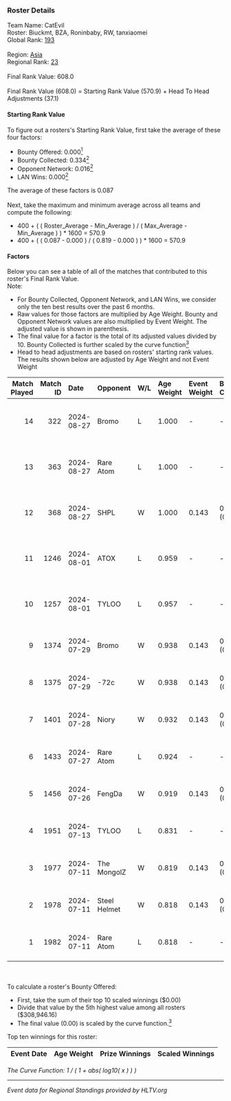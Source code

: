 ### Roster Details<br />
Team Name: CatEvil<br />
Roster: Biuckmt, BZA, Roninbaby, RW, tanxiaomei<br />
Global Rank: [193](../../standings_global_2024_09_06.md)<br />
<br />
Region: [Asia]( ../../standings_asia_2024_09_06.md)<br />
Regional Rank: [23]( ../../standings_asia_2024_09_06.md)<br />
<br />
Final Rank Value:  608.0<br />
<br />
Final Rank Value (608.0) = Starting Rank Value (570.9) + Head To Head Adjustments (37.1)<br />

#### Starting Rank Value<br />
To figure out a rosters's Starting Rank Value, first take the average of these four factors:<br />
- Bounty Offered: 0.000[<sup>1</sup>](#table2)
- Bounty Collected: 0.334[<sup>2</sup>](#table1)
- Opponent Network: 0.016[<sup>2</sup>](#table1)
- LAN Wins: 0.000[<sup>2</sup>](#table1)

The average of these factors is 0.087<br />
<br />
Next, take the maximum and minimum average across all teams and compute the following:<br />
- 400 + ( ( Roster_Average - Min_Average ) / ( Max_Average - Min_Average ) ) * 1600 = 570.9
- 400 + ( ( 0.087 - 0.000 ) / ( 0.819 - 0.000 ) ) * 1600 = 570.9


#### Factors<br />
Below you can see a table of all of the matches that contributed to this roster's Final Rank Value.<br />
Note:<br />

- For Bounty Collected, Opponent Network, and LAN Wins, we consider only the ten best results over the past 6 months.
- Raw values for those factors are multiplied by Age Weight. Bounty and Opponent Network values are also multiplied by Event Weight. The adjusted value is shown in parenthesis.
- The final value for a factor is the total of its adjusted values divided by 10. Bounty Collected is further scaled by the curve function[<sup>3</sup>](#curveFunction)
- Head to head adjustments are based on rosters' starting rank values. The results shown below are adjusted by Age Weight and not Event Weight
<span id="table1"></span><br />


| Match Played | Match ID | Date       | Opponent     | W/L | Age Weight | Event Weight | Bounty Collected | Opponent Network | LAN Wins  | H2H Adj. | Roster                                         |
| -: | -: | :- | :- | :- | :- | :- | :- | :- | :- | -: | :- |
|           14 |      322 | 2024-08-27 | Bromo        | L   | 1.000      | -            | -                | -                | -         |   -18.28 | Biuckmt, BZA, Roninbaby, RW, tanxiaomei        |
|           13 |      363 | 2024-08-27 | Rare Atom    | L   | 1.000      | -            | -                | -                | -         |    -5.34 | Biuckmt, BZA, Roninbaby, RW, tanxiaomei        |
|           12 |      368 | 2024-08-27 | SHPL         | W   | 1.000      | 0.143        | 0.000 (0.000)    | 0.077 (0.011)    | 0 (0.000) |     7.25 | Biuckmt, BZA, Roninbaby, RW, tanxiaomei        |
|           11 |     1246 | 2024-08-01 | ATOX         | L   | 0.959      | -            | -                | -                | -         |    -8.26 | Biuckmt, BZA, Roninbaby, splashske, tanxiaomei |
|           10 |     1257 | 2024-08-01 | TYLOO        | L   | 0.957      | -            | -                | -                | -         |    -4.71 | Biuckmt, BZA, Roninbaby, splashske, tanxiaomei |
|            9 |     1374 | 2024-07-29 | Bromo        | W   | 0.938      | 0.143        | 0.000 (0.000)    | 0.261 (0.035)    | 0 (0.000) |    10.57 | Biuckmt, BZA, lan, Roninbaby, tanxiaomei       |
|            8 |     1375 | 2024-07-29 | -72c         | W   | 0.938      | 0.143        | 0.003 (0.000)    | 0.113 (0.015)    | 0 (0.000) |    14.75 | Biuckmt, BZA, lan, Roninbaby, tanxiaomei       |
|            7 |     1401 | 2024-07-28 | Niory        | W   | 0.932      | 0.143        | 0.000 (0.000)    | 0.115 (0.015)    | 0 (0.000) |     9.80 | Biuckmt, BZA, lan, Roninbaby, tanxiaomei       |
|            6 |     1433 | 2024-07-27 | Rare Atom    | L   | 0.924      | -            | -                | -                | -         |    -4.92 | Biuckmt, BZA, lan, Roninbaby, tanxiaomei       |
|            5 |     1456 | 2024-07-26 | FengDa       | W   | 0.919      | 0.143        | 0.000 (0.000)    | 0.000 (0.000)    | 0 (0.000) |     6.92 | Biuckmt, BZA, lan, Roninbaby, tanxiaomei       |
|            4 |     1951 | 2024-07-13 | TYLOO        | L   | 0.831      | -            | -                | -                | -         |    -3.31 | Biuckmt, BZA, lan, Roninbaby, tanxiaomei       |
|            3 |     1977 | 2024-07-11 | The MongolZ  | W   | 0.819      | 0.143        | 0.865 (0.101)    | 0.642 (0.075)    | 0 (0.000) |    25.74 | Biuckmt, BZA, lan, Roninbaby, tanxiaomei       |
|            2 |     1978 | 2024-07-11 | Steel Helmet | W   | 0.818      | 0.143        | 0.003 (0.000)    | 0.038 (0.004)    | 0 (0.000) |    11.56 | Biuckmt, BZA, lan, Roninbaby, tanxiaomei       |
|            1 |     1982 | 2024-07-11 | Rare Atom    | L   | 0.818      | -            | -                | -                | -         |    -4.70 | Biuckmt, BZA, lan, Roninbaby, tanxiaomei       |

<br />
<span id="table2"></span><br />
To calculate a roster's Bounty Offered:<br />

- First, take the sum of their top 10 scaled winnings ($0.00)
- Divide that value by the 5th highest value among all rosters ($308,946.16)
- The final value (0.00) is scaled by the curve function.[<sup>3</sup>](#curveFunction)

Top ten winnings for this roster:<br />

| Event Date | Age Weight | Prize Winnings | Scaled Winnings |
| :- | -: | :- | :- |


<span id="curveFunction"></span>_The Curve Function: 1 / ( 1 + abs( log10( x ) ) )_<br />

---
_Event data for Regional Standings provided by HLTV.org_<br />
